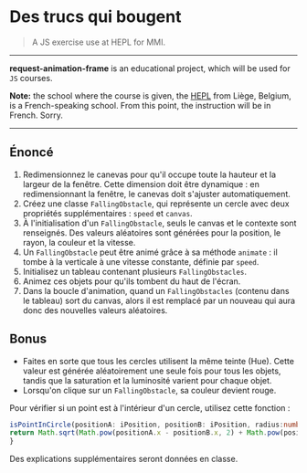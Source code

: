 # Des trucs qui bougent

> A JS exercise use at HEPL for MMI.

* * *

**request-animation-frame** is an educational project, which will be used for `JS` courses.

**Note:** the school where the course is given, the [HEPL](https://hepl.be) from Liège, Belgium, is a French-speaking
school. From this point, the instruction will be in French. Sorry.

* * *

## Énoncé

1. Redimensionnez le canevas pour qu'il occupe toute la hauteur et la largeur de la fenêtre. Cette dimension doit être dynamique : en redimensionnant la fenêtre, le canevas doit s'ajuster automatiquement.
2. Créez une classe `FallingObstacle`, qui représente un cercle avec deux propriétés supplémentaires : `speed` et `canvas`.
3. À l'initialisation d'un `FallingObstacle`, seuls le canvas et le contexte sont renseignés. Des valeurs aléatoires sont générées pour la position, le rayon, la couleur et la vitesse.
4. Un `FallingObstacle` peut être animé grâce à sa méthode `animate` : il tombe à la verticale à une vitesse constante, définie par `speed`.
5. Initialisez un tableau contenant plusieurs `FallingObstacles`.
6. Animez ces objets pour qu'ils tombent du haut de l'écran.
7. Dans la boucle d'animation, quand un `FallingObstacles` (contenu dans le tableau) sort du canvas, alors il est remplacé par un nouveau qui aura donc des nouvelles valeurs aléatoires.

## Bonus

* Faites en sorte que tous les cercles utilisent la même teinte (Hue). Cette valeur est générée aléatoirement une seule fois pour tous les objets, tandis que la saturation et la luminosité varient pour chaque objet.
* Lorsqu'on clique sur un `FallingObstacle`, sa couleur devient rouge.

Pour vérifier si un point est à l'intérieur d'un cercle, utilisez cette fonction :
```ts
isPointInCircle(positionA: iPosition, positionB: iPosition, radius:number):bool {
return Math.sqrt(Math.pow(positionA.x - positionB.x, 2) + Math.pow(positionA.y - positionB.y, 2)) < radius;
}
```
Des explications supplémentaires seront données en classe.








